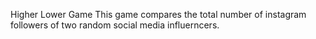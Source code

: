 Higher Lower Game
This game compares the total number of instagram followers of two random social media influerncers. 
